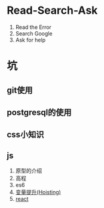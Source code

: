 # Read-Search-Ask

1. Read the Error
2. Search Google
3. Ask for help

# 坑

## git使用
## postgresql的使用
## css小知识
## js
1. 原型的介绍
2. 高程
3. es6
4. [变量提升(Hoisting)](https://github.com/Linbubin/share/blob/master/Hoisting.md)
5. [react](https://github.com/Linbubin/share/tree/master/react)